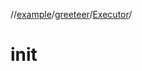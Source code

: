 //[example](../../index.md)/[greeteer](../index.md)/[Executor](index.md)/[<init>](-init-.md)



# init  

